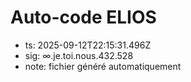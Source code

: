 # Auto-code ELIOS
- ts: 2025-09-12T22:15:31.496Z
- sig: ∞.je.toi.nous.432.528
- note: fichier généré automatiquement